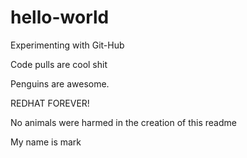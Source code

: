 # hello-world
Experimenting with Git-Hub

Code pulls are cool shit

Penguins are awesome. 

REDHAT FOREVER!

No animals were harmed in the creation of this readme

My name is mark
